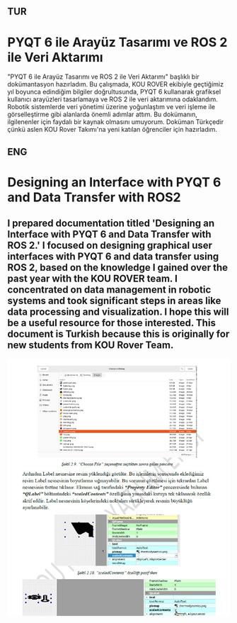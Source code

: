 ## TUR
# PYQT 6 ile Arayüz Tasarımı ve ROS 2 ile Veri Aktarımı
"PYQT 6 ile Arayüz Tasarımı ve ROS 2 ile Veri Aktarımı" başlıklı bir dokümantasyon hazırladım. Bu çalışmada, KOU ROVER ekibiyle geçtiğimiz yıl boyunca edindiğim bilgiler doğrultusunda, PYQT 6 kullanarak grafiksel kullanıcı arayüzleri tasarlamaya ve ROS 2 ile veri aktarımına odaklandım. Robotik sistemlerde veri yönetimi üzerine yoğunlaştım ve veri işleme ile görselleştirme gibi alanlarda önemli adımlar attım. Bu dokümanın, ilgilenenler için faydalı bir kaynak olmasını umuyorum. Doküman Türkçedir çünkü aslen KOU Rover Takımı'na yeni katılan öğrenciler için hazırladım.

## ENG
# Designing an Interface with PYQT 6 and Data Transfer with ROS2
I prepared documentation titled 'Designing an Interface with PYQT 6 and Data Transfer with ROS 2.' I focused on designing graphical user interfaces with PYQT 6 and data transfer using ROS 2, based on the knowledge I gained over the past year with the KOU ROVER team. I concentrated on data management in robotic systems and took significant steps in areas like data processing and visualization. I hope this will be a useful resource for those interested. This document is Turkish because this is originally for new students from KOU Rover Team.
---

![image](images/image1.png)

